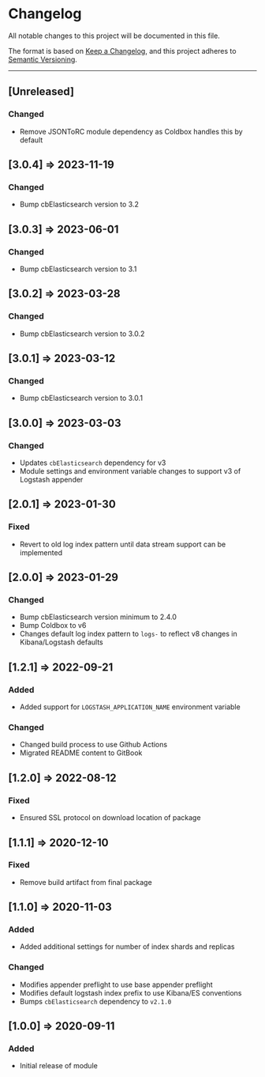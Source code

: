 # Changelog

All notable changes to this project will be documented in this file.

The format is based on [Keep a Changelog](https://keepachangelog.com/en/1.0.0/),
and this project adheres to [Semantic Versioning](https://semver.org/spec/v2.0.0.html).

----

## [Unreleased]

### Changed

* Remove JSONToRC module dependency as Coldbox handles this by default

## [3.0.4] => 2023-11-19

### Changed

* Bump cbElasticsearch version to 3.2

## [3.0.3] => 2023-06-01

### Changed

* Bump cbElasticsearch version to 3.1

## [3.0.2] => 2023-03-28

### Changed

* Bump cbElasticsearch version to 3.0.2

## [3.0.1] => 2023-03-12

### Changed

* Bump cbElasticsearch version to 3.0.1

## [3.0.0] => 2023-03-03

### Changed

* Updates `cbElasticsearch` dependency for v3
* Module settings and environment variable changes to support v3 of Logstash appender

## [2.0.1] => 2023-01-30

### Fixed

* Revert to old log index pattern until data stream support can be implemented

## [2.0.0] => 2023-01-29

### Changed

* Bump cbElasticsearch version minimum to 2.4.0
* Bump Coldbox to v6
* Changes default log index pattern to `logs-` to reflect v8 changes in Kibana/Logstash defaults

## [1.2.1] => 2022-09-21

### Added

* Added support for `LOGSTASH_APPLICATION_NAME` environment variable

### Changed

* Changed build process to use Github Actions
* Migrated README content to GitBook

## [1.2.0] => 2022-08-12

### Fixed

* Ensured SSL protocol on download location of package

## [1.1.1] => 2020-12-10

### Fixed

* Remove build artifact from final package

## [1.1.0] => 2020-11-03

### Added

* Added additional settings for number of index shards and replicas

### Changed

* Modifies appender preflight to use base appender preflight
* Modifies default logstash index prefix to use Kibana/ES conventions
* Bumps `cbElasticsearch` dependency to `v2.1.0`

## [1.0.0] => 2020-09-11

### Added

* Initial release of module
